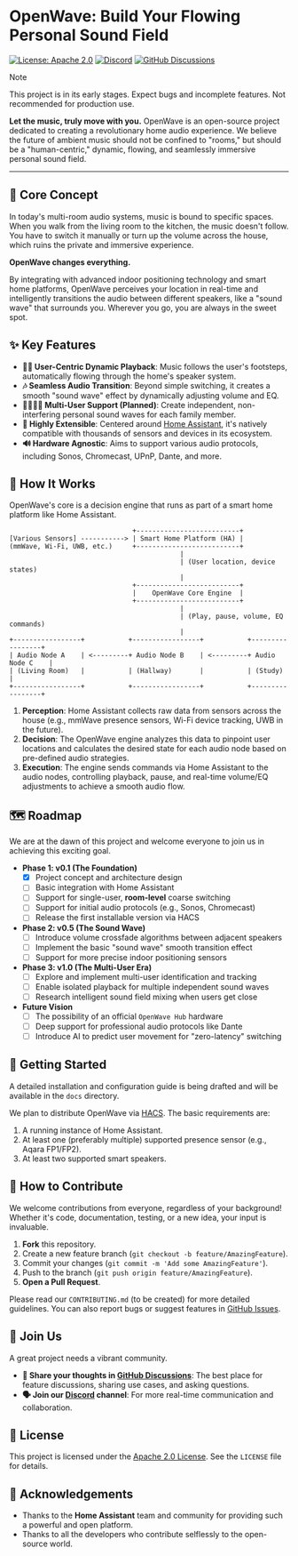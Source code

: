 # OpenWave: Build Your Flowing Personal Sound Field

[![License: Apache 2.0](https://img.shields.io/badge/License-Apache_2.0-blue.svg)](https://opensource.org/licenses/Apache-2.0)
[![Discord](https://img.shields.io/discord/YOUR_DISCORD_ID?label=Discord&logo=discord&color=5865F2)](https://discord.gg/YOUR_INVITE_LINK)
[![GitHub Discussions](https://img.shields.io/github/discussions/YOUR_USERNAME/openwave?label=Discussions&logo=github)](https://github.com/YOUR_USERNAME/openwave/discussions)

> [!NOTE]
> This project is in its early stages. Expect bugs and incomplete features. Not recommended for production use.

**Let the music, truly move with you.** OpenWave is an open-source project dedicated to creating a revolutionary home audio experience. We believe the future of ambient music should not be confined to "rooms," but should be a "human-centric," dynamic, flowing, and seamlessly immersive personal sound field.

---

## 🌟 Core Concept

In today's multi-room audio systems, music is bound to specific spaces. When you walk from the living room to the kitchen, the music doesn't follow. You have to switch it manually or turn up the volume across the house, which ruins the private and immersive experience.

**OpenWave changes everything.**

By integrating with advanced indoor positioning technology and smart home platforms, OpenWave perceives your location in real-time and intelligently transitions the audio between different speakers, like a "sound wave" that surrounds you. Wherever you go, you are always in the sweet spot.

## ✨ Key Features

* **🚶‍♂️ User-Centric Dynamic Playback**: Music follows the user's footsteps, automatically flowing through the home's speaker system.
* **🎶 Seamless Audio Transition**: Beyond simple switching, it creates a smooth "sound wave" effect by dynamically adjusting volume and EQ.
* **👨‍👩‍👧‍👦 Multi-User Support (Planned)**: Create independent, non-interfering personal sound waves for each family member.
* **🔌 Highly Extensible**: Centered around [Home Assistant](https://www.home-assistant.io/), it's natively compatible with thousands of sensors and devices in its ecosystem.
* **🔊 Hardware Agnostic**: Aims to support various audio protocols, including Sonos, Chromecast, UPnP, Dante, and more.

## 🔧 How It Works

OpenWave's core is a decision engine that runs as part of a smart home platform like Home Assistant.

```
                               +--------------------------+
[Various Sensors] -----------> | Smart Home Platform (HA) |
(mmWave, Wi-Fi, UWB, etc.)     +--------------------------+
                                           |
                                           | (User location, device states)
                                           |
                               +--------------------------+
                               |    OpenWave Core Engine  |
                               +--------------------------+
                                           |
                                           | (Play, pause, volume, EQ commands)
                                           |
+-----------------+           +-----------------+           +-----------------+
| Audio Node A    | <---------+ Audio Node B    | <---------+ Audio Node C    |
| (Living Room)   |           | (Hallway)       |           | (Study)         |
+-----------------+           +-----------------+           +-----------------+
```

1. **Perception**: Home Assistant collects raw data from sensors across the house (e.g., mmWave presence sensors, Wi-Fi device tracking, UWB in the future).
2. **Decision**: The OpenWave engine analyzes this data to pinpoint user locations and calculates the desired state for each audio node based on pre-defined audio strategies.
3. **Execution**: The engine sends commands via Home Assistant to the audio nodes, controlling playback, pause, and real-time volume/EQ adjustments to achieve a smooth audio flow.

## 🗺️ Roadmap

We are at the dawn of this project and welcome everyone to join us in achieving this exciting goal.

* **Phase 1: v0.1 (The Foundation)**
  * [x] Project concept and architecture design
  * [ ] Basic integration with Home Assistant
  * [ ] Support for single-user, **room-level** coarse switching
  * [ ] Support for initial audio protocols (e.g., Sonos, Chromecast)
  * [ ] Release the first installable version via HACS

* **Phase 2: v0.5 (The Sound Wave)**
  * [ ] Introduce volume crossfade algorithms between adjacent speakers
  * [ ] Implement the basic "sound wave" smooth transition effect
  * [ ] Support for more precise indoor positioning sensors

* **Phase 3: v1.0 (The Multi-User Era)**
  * [ ] Explore and implement multi-user identification and tracking
  * [ ] Enable isolated playback for multiple independent sound waves
  * [ ] Research intelligent sound field mixing when users get close

* **Future Vision**
  * [ ] The possibility of an official `OpenWave Hub` hardware
  * [ ] Deep support for professional audio protocols like Dante
  * [ ] Introduce AI to predict user movement for "zero-latency" switching

## 🚀 Getting Started

A detailed installation and configuration guide is being drafted and will be available in the `docs` directory.

We plan to distribute OpenWave via [HACS](https://hacs.xyz/). The basic requirements are:

1. A running instance of Home Assistant.
2. At least one (preferably multiple) supported presence sensor (e.g., Aqara FP1/FP2).
3. At least two supported smart speakers.

## 🙌 How to Contribute

We welcome contributions from everyone, regardless of your background! Whether it's code, documentation, testing, or a new idea, your input is invaluable.

1. **Fork** this repository.
2. Create a new feature branch (`git checkout -b feature/AmazingFeature`).
3. Commit your changes (`git commit -m 'Add some AmazingFeature'`).
4. Push to the branch (`git push origin feature/AmazingFeature`).
5. **Open a Pull Request**.

Please read our `CONTRIBUTING.md` (to be created) for more detailed guidelines. You can also report bugs or suggest features in [GitHub Issues](https://github.com/YOUR_USERNAME/openwave/issues).

## 💬 Join Us

A great project needs a vibrant community.

* **💬 Share your thoughts in [GitHub Discussions](https://github.com/YOUR_USERNAME/openwave/discussions)**: The best place for feature discussions, sharing use cases, and asking questions.
* **🗣️ Join our [Discord](https://discord.gg/YOUR_INVITE_LINK) channel**: For more real-time communication and collaboration.

## 📄 License

This project is licensed under the [Apache 2.0 License](https://opensource.org/licenses/Apache-2.0). See the `LICENSE` file for details.

## 🙏 Acknowledgements

* Thanks to the **Home Assistant** team and community for providing such a powerful and open platform.
* Thanks to all the developers who contribute selflessly to the open-source world.
